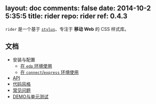 layout: doc
comments: false
date: 2014-10-2 5:35:5
title: rider
repo: rider
ref: 0.4.3
---

`rider` 是一个基于 [`stylus`](https://github.com/LearnBoost/stylus)、专注于 **移动 Web** 的 CSS 样式库。

文档
---

+ 安装与配置
    + [在 `edp` 环境使用](https://github.com/ecomfe/edp-provider-rider)
    + [在 `connect`/`express` 环境使用](./doc/connec.html)
+ [API](./doc/ap.html)
+ [代码风格](./doc/code-styl.html)
+ [常见问题](./doc/fa.html)
+ [DEMO与单元测试](./doc/demo-and-u.html)